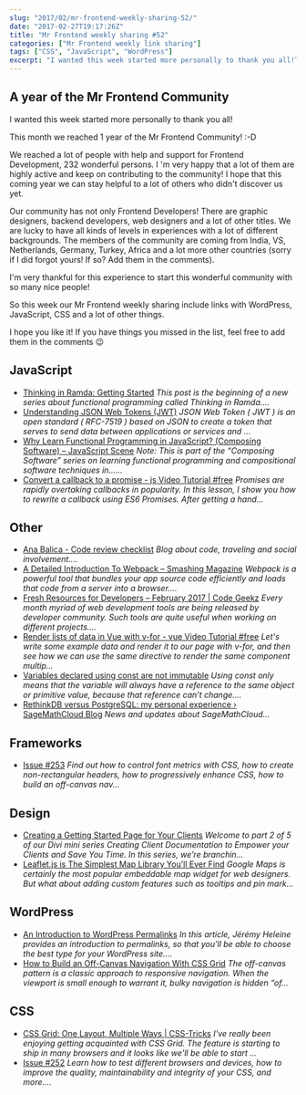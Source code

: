 ```yaml
---
slug: "2017/02/mr-frontend-weekly-sharing-52/"
date: "2017-02-27T19:17:26Z"
title: "Mr Frontend weekly sharing #52"
categories: ["Mr Frontend weekly link sharing"]
tags: ["CSS", "JavaScript", "WordPress"]
excerpt: "I wanted this week started more personally to thank you all!This month we reached 1 year of the Mr ..."
---
```


## A year of the Mr Frontend Community

I wanted this week started more personally to thank you all!

This month we reached 1 year of the Mr Frontend Community! :-D

We reached a lot of people with help and support for Frontend Development, 232 wonderful persons. I 'm very happy that a lot of them are highly active and keep on contributing to the community! I hope that this coming year we can stay helpful to a lot of others who didn't discover us yet.

Our community has not only Frontend Developers! There are graphic designers, backend developers, web designers and a lot of other titles. We are lucky to have all kinds of levels in experiences with a lot of different backgrounds. The members of the community are coming from India, VS, Netherlands, Germany, Turkey, Africa and a lot more other countries (sorry if I did forgot yours! If so? Add them in the comments).

I'm very thankful for this experience to start this wonderful community with so many nice people!

So this week our Mr Frontend weekly sharing include links with WordPress, JavaScript, CSS and a lot of other things.

I hope you like it! If you have things you missed in the list, feel free to add them in the comments 😉

## JavaScript

* [Thinking in Ramda: Getting Started](http://buff.ly/2lGrFqp "Thinking in Ramda: Getting Started") _This post is the beginning of a new series about functional programming called Thinking in Ramda...._
* [Understanding JSON Web Tokens (JWT)](http://buff.ly/2m5pBei "Understanding JSON Web Tokens (JWT)") _JSON Web Token ( JWT ) is an open standard ( RFC-7519 ) based on JSON to create a token that serves to send data between applications or services and ..._
* [Why Learn Functional Programming in JavaScript? (Composing Software) – JavaScript Scene](http://buff.ly/2llyyNx "Why Learn Functional Programming in JavaScript? (Composing Software) – JavaScript Scene") _Note: This is part of the “Composing Software” series on learning functional programming and compositional software techniques in…..._
* [Convert a callback to a promise - js Video Tutorial #free](http://buff.ly/2l1b2GX "Convert a callback to a promise - js Video Tutorial #free") _Promises are rapidly overtaking callbacks in popularity. In this lesson, I show you how to rewrite a callback using ES6 Promises. After getting a hand..._

## Other

* [Ana Balica - Code review checklist](http://buff.ly/2lDgLDg "Ana Balica - Code review checklist") _Blog about code, traveling and social involvement...._
* [A Detailed Introduction To Webpack – Smashing Magazine](http://buff.ly/2kWs8T6 "A Detailed Introduction To Webpack – Smashing Magazine") _Webpack is a powerful tool that bundles your app source code efficiently and loads that code from a server into a browser...._
* [Fresh Resources for Developers – February 2017 | Code Geekz](http://buff.ly/2lk0bYK "Fresh Resources for Developers – February 2017 | Code Geekz") _Every month myriad of web development tools are being released by developer community. Such tools are quite useful when working on different projects...._
* [Render lists of data in Vue with v-for - vue Video Tutorial #free](http://buff.ly/2lhaWLs "Render lists of data in Vue with v-for - vue Video Tutorial #free") _Let's write some example data and render it to our page with v-for, and then see how we can use the same directive to render the same component multip..._
* [Variables declared using const are not immutable](http://buff.ly/2lh4Evi "Variables declared using const are not immutable") _Using const only means that the variable will always have a reference to the same object or primitive value, because that reference can’t change...._
* [RethinkDB versus PostgreSQL: my personal experience › SageMathCloud Blog](http://buff.ly/2lcpn3H "RethinkDB versus PostgreSQL: my personal experience › SageMathCloud Blog") _News and updates about SageMathCloud..._

## Frameworks

* [Issue #253](http://buff.ly/2lbniSR "Issue #253") _Find out how to control font metrics with CSS, how to create non-rectangular headers, how to progressively enhance CSS, how to build an off-canvas nav..._

## Design

* [Creating a Getting Started Page for Your Clients](http://buff.ly/2mj7duO "Creating a Getting Started Page for Your Clients") _Welcome to part 2 of 5 of our Divi mini series Creating Client Documentation to Empower your Clients and Save You Time. In this series, we’re branchin..._
* [Leaflet.js is The Simplest Map Library You’ll Ever Find](http://buff.ly/2l1ahxB "Leaflet.js is The Simplest Map Library You’ll Ever Find") _Google Maps is certainly the most popular embeddable map widget for web designers. But what about adding custom features such as tooltips and pin mark..._

## WordPress

* [An Introduction to WordPress Permalinks](http://buff.ly/2kPlcqY "An Introduction to WordPress Permalinks") _In this article, Jérémy Heleine provides an introduction to permalinks, so that you’ll be able to choose the best type for your WordPress site...._
* [How to Build an Off-Canvas Navigation With CSS Grid](http://buff.ly/2kQZt2C "How to Build an Off-Canvas Navigation With CSS Grid") _The off-canvas pattern is a classic approach to responsive navigation. When the viewport is small enough to warrant it, bulky navigation is hidden “of..._

## CSS

* [CSS Grid: One Layout, Multiple Ways | CSS-Tricks](http://buff.ly/2m2ML1T "CSS Grid: One Layout, Multiple Ways | CSS-Tricks") _I've really been enjoying getting acquainted with CSS Grid. The feature is starting to ship in many browsers and it looks like we'll be able to start ..._
* [Issue #252](http://buff.ly/2m2NHT5 "Issue #252") _Learn how to test different browsers and devices, how to improve the quality, maintainability and integrity of your CSS, and more...._